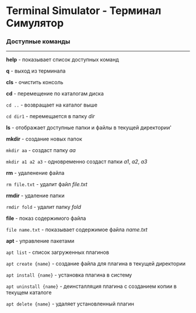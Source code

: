 # Terminal Simulator - Терминал Симулятор

### Доступные команды
---
**help** - показывает список доступных команд

**q** - выход из терминала

**cls** - очистить консоль

**cd** - перемещение по каталогам диска

`cd ..` - возвращает на каталог выше

`cd dir1` - перемещается в папку *dir*

**ls** - отображает доступные папки и файлы в текущей директории'

**mkdir** - создание новых папок

`mkdir aa` - создаст папку *aa*

`mkdir a1 a2 a3` - одновременно создаст папки *a1*, *a2*, *a3*

**rm** - удаленение файла

`rm file.txt` - удалит файл *file.txt*

**rmdir** - удаление папки

`rmdir fold` - удалит папку *fold*

**file** - показ содержимого файла

`file name.txt` - показывает содержимое файла *name.txt*

**apt** - управление пакетами

`apt list` - список загруженных плагинов

`apt create {name}` - создание файла для плагина в текущей директории

`apt install {name}` - установка плагина в систему

`apt uninstall {name}` - деинсталляция плагина с созданием копии в текущем каталоге

`apt delete {name}` - удаляет установленный плагин
